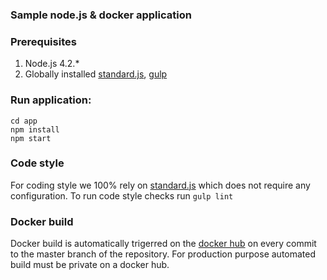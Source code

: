 ### Sample node.js & docker application


### Prerequisites

1. Node.js 4.2.*
2. Globally installed [standard.js](http://standardjs.com/), [gulp](http://gulpjs.com/)

### Run application:

```
cd app
npm install
npm start
```

### Code style

For coding style we 100% rely on [standard.js](http://standardjs.com/) which does not require any configuration. To run code style checks run `gulp lint`


### Docker build

Docker build is automatically trigerred on the [docker hub](https://hub.docker.com/r/anorsich/node-deploy/) on every commit to the master branch of the repository. For production purpose automated build must be private on a docker hub. 
